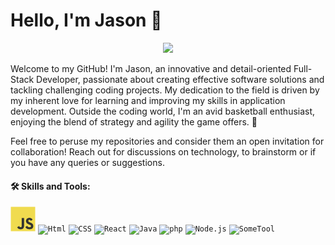 # Hello, I'm Jason 👋

<p align="center">
  <img width="47%" src="https://github-readme-stats.vercel.app/api/top-langs/?username=hawk198723&layout=compact">
</p>

Welcome to my GitHub! I'm Jason, an innovative and detail-oriented Full-Stack Developer, passionate about creating effective software solutions and tackling challenging coding projects. My dedication to the field is driven by my inherent love for learning and improving my skills in application development. Outside the coding world, I'm an avid basketball enthusiast, enjoying the blend of strategy and agility the game offers. 🏀

Feel free to peruse my repositories and consider them an open invitation for collaboration! Reach out for discussions on technology, to brainstorm or if you have any queries or suggestions.

#### 🛠️ Skills and Tools: 

<p>
  <code><img width="40" src="https://raw.githubusercontent.com/devicons/devicon/master/icons/javascript/javascript-original.svg" alt="Javascript"></code>
  <code><img width="40" src="https://www.svgrepo.com/show/55451/html.svg" alt="Html"></code>
  <code><img width="40" src="https://www.svgrepo.com/show/250453/css.svg" alt="CSS"></code>
  <code><img width="40" src="https://www.svgrepo.com/show/303157/react-logo.svg" alt="React"></code>
  <code><img width="40" src="https://www.svgrepo.com/show/43101/java.svg" alt="Java"></code>
  <code><img width="40" src="https://www.svgrepo.com/svg/349474/php.svg" alt="php"></code>
  <code><img width="40" src="https://www.svgrepo.com/show/303266/nodejs-icon-logo.svg" alt="Node.js"></code>
  <code><img width="40" src="https://pbs.twimg.com/profile_images/1255113654049128448/J5Yt92WW.png" alt="SomeTool"></code>
</p>
